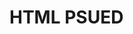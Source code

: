 # HTML PSUED
<div>
<!--

  Setup basic bootstrap snippet
  Lets try completing using carousel
  Create each slide --- 6 slides total
  Slide 1:
      Text: "I can read your mind"
      CTA: "Go" button
  Slide 2:
      Text: "Pick a mumber from 1-99"
      CTA: Next button; Refresh button
      subText: "when you have your number click next"
  Slide 3:
      Text: "Add both digits together to get a new number"
      CTA: Next button; Refresh button;
      subText: "Ex: 14 is 1 + 4 = 5" "click next to proceed"
  Slide 4:
      Text: "Subtract your new number from the original number"
      CTA: Next button; Refresh button;
      subText: "Ex: 14 -5 = 9", "click next to proceed"
  Slide 5:
      Text: "(Symbols and numeric values 1-99 each representing a symbol)"
      CTA: reveal button; refresh button
      subText: "Find your new number.", "Note the symbol beside the number"
  Slide 6: 
      Text: reveal the "(symbol)" as string
      CTA: refresh button
      subText: "Your symbol is:" "(symbol)"


-->
</div>

<div>
<!--

BODY
    DIV: Carousel slide
        DIV: Carousel inner
            DIV: Slide 1
                PARA: "I can read your mind"
                BTN: GO
            DIV: Slide 2
                PARA: "Pick a number from 1-99"
                BTN: Next
                secondaryText: "when you have your number click next
                BTN: Go back (Refresh symbol)
            DIV: Slide 3
                PARA: Add both digits together to get a new number
                BTN: Next
                secondaryText: "Ex: 14 is 1 + 4 = 5" "click next to proceed"
                BTN: Go back (Refresh symbol)
            DIV: Slide 4
                PARA: "Subtract your new number from the original number"
                BTN: NEXT
                secondaryText: "Ex: 14 - 5 = 9" "click next to proceed"
                BTN: Go back (Refresh symbol)
            DIV: Slide 5
                PARA: "(Number = Symbol) * 100
                BTN: Reveal
                secondaryText: "Find your new number." "Note the symbol beside the number"
                BTN: Go back (refresh symbol)
            DIV: Slide 6
                PARA: "(Randomly generated symbol)"
                secondaryText: "Your symbol is: (generated symbol)"
                BTN: Go back (refresh symbol)
                
                
                
                
                
                

 -->
</div>


